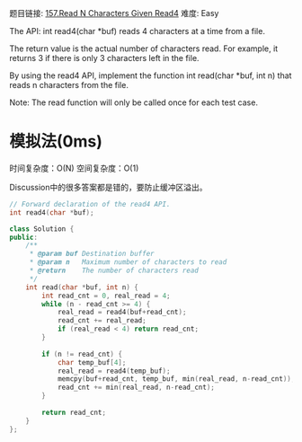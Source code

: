 题目链接: [157.Read N Characters Given Read4][1]
难度: Easy

The API: int read4(char *buf) reads 4 characters at a time from a file.

The return value is the actual number of characters read. For example, it returns 3 if there is only 3 characters left in the file.

By using the read4 API, implement the function int read(char *buf, int n) that reads n characters from the file.

Note:
The read function will only be called once for each test case.

# 模拟法(0ms)
时间复杂度：O(N)
空间复杂度：O(1)

Discussion中的很多答案都是错的，要防止缓冲区溢出。

```cpp
// Forward declaration of the read4 API.
int read4(char *buf);

class Solution {
public:
    /**
     * @param buf Destination buffer
     * @param n   Maximum number of characters to read
     * @return    The number of characters read
     */
    int read(char *buf, int n) {
        int read_cnt = 0, real_read = 4;
        while (n - read_cnt >= 4) {
            real_read = read4(buf+read_cnt);
            read_cnt += real_read;
            if (real_read < 4) return read_cnt;
        }
        
        if (n != read_cnt) {
            char temp_buf[4];
            real_read = read4(temp_buf);
            memcpy(buf+read_cnt, temp_buf, min(real_read, n-read_cnt));
            read_cnt += min(real_read, n-read_cnt);
        }
        
        return read_cnt;
    }
};
```

[1]: https://leetcode.com/problems/read-n-characters-given-read4/